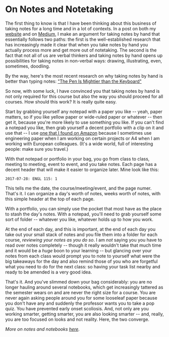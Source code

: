 # On Notes and Notetaking

The first thing to know is that I have been thinking about this business of taking notes for a long time and in a lot of contexts. In a post on both my [website][] and on [Medium][], I make an argument for taking notes by hand that essentially follows two paths: the first is the well-established research that has increasingly made it clear that when you take notes by hand you actually process more and get more out of notetaking. The second is the fact that not all of us are verbal thinkers and taking notes by hand opens up possibilities for taking notes in non-verbal ways: drawing, illustrating, even, sometimes, doodling.

By the way, here's the most recent research on why taking notes by hand is better than typing notes: ["The Pen Is Mightier than the Keyboard"][]

So now, with some luck, I have convinced you that taking notes by hand is not only required for this course but also the way you should proceed for all courses. How should this work? It is really quite easy. 

Start by grabbing yourself any notepad with a paper you like -- yeah, paper matters, so if you like yellow paper or wide-ruled paper or whatever -- then get it, because you're more likely to use something you like. If you can't find a notepad you like, then grab yourself a decent portfolio with a clip on it and use that -- I use [one that I found on Amazon][] because I sometimes use engineering paper when I am working on certain projects or A4 when I am working with European colleagues. (It's a wide world, full of interesting people: make sure you travel.)

With that notepad or portfolio in your bag, you go from class to class, meeting to meeting, event to event, and you take notes. Each page has a decent header that will make it easier to organize later. Mine look like this:

    2017-07-28: ENGL 115: 1

This tells me the date, the course/meeting/event, and the page numer. That's it. I can organize a day's worth of notes, weeks worth of notes, with this simple header at the top of each page. 

With a portfolio, you can simply use the pocket that most have as the place to stash the day's notes. With a notepad, you'll need to grab yourself some sort of folder -- whatever you like, whatever holds up to how you work. 

At the end of each day, and this is important, at the end of each day you take out your small stack of notes and you file them into a folder for each course, *reviewing your notes as you do so*. I am *not* saying you you have to read over notes completely -- though it really wouldn't take that much time and it would be a *huge* boon to your learning -- but glancing over your notes from each class would prompt you to note to yourself what were the big takeaways for the day and also remind those of you who are forgetful what you need to do for the next class: so having your task list nearby and ready to be amended is a very good idea.

That's it. And you've slimmed down your bag considerably: you are no longer hauling around several notebooks, which get increasingly tattered as the semester wears on and are never the right size for a course. You are never again asking people around you for some looseleaf paper because you don't have any and suddenly the professor wants you to take a pop quiz. You have prevented early onset scoliosis. And, not only are you working smarter, getting smarter, you are also looking smarter -- and, really, you are too focused on looks and not reality. Here, the two converge.

*More on notes and notebooks [here](http://johnlaudun.org/20150703-re-notebooks/).*

[website]: http://johnlaudun.org/20150819-notes-by-hand/
[Medium]: https://medium.com/@johnlaudun/why-i-wrote-notes-by-hand-and-you-should-too-492b0377db6a
["The Pen Is Mightier than the Keyboard"]: http://journals.sagepub.com/doi/abs/10.1177/0956797614524581
[one that I found on Amazon]: https://www.amazon.com/gp/product/B01LB7J4YS/